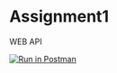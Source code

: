# Assignment1
WEB API

[![Run in Postman](https://run.pstmn.io/button.svg)](https://app.getpostman.com/run-collection/b124c092251a6b0117b2)


